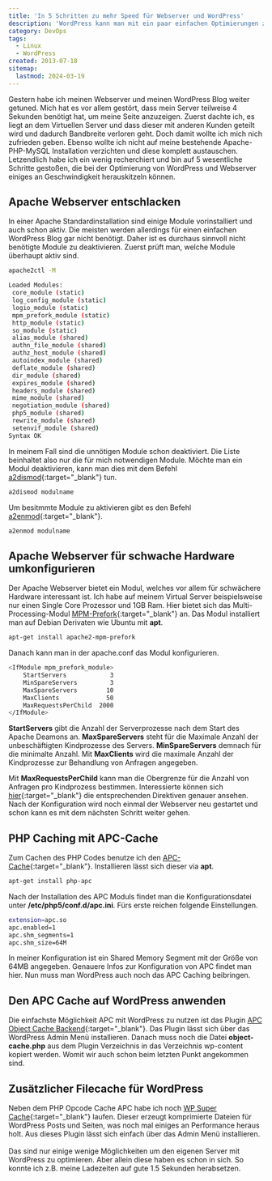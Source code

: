 ```yaml
---
title: 'In 5 Schritten zu mehr Speed für Webserver und WordPress'
description: 'WordPress kann man mit ein paar einfachen Optimierungen zu einem schnellen Blog werden lassen. Ich zeige euch heute, wie man mit 5 einfachen Schritten mehr Performance aus einem WordPress Blog heraus holt!'
category: DevOps
tags:
  - Linux
  - WordPress
created: 2013-07-18
sitemap:
  lastmod: 2024-03-19
---
```

Gestern habe ich meinen Webserver und meinen WordPress Blog weiter getuned. Mich hat es vor allem gestört, dass mein Server teilweise 4 Sekunden benötigt hat, um meine Seite anzuzeigen. Zuerst dachte ich, es liegt an dem Virtuellen Server und dass dieser mit anderen Kunden geteilt wird und dadurch Bandbreite verloren geht. Doch damit wollte ich mich nich zufrieden geben. Ebenso wollte ich nicht auf meine bestehende Apache-PHP-MySQL Installation verzichten und diese komplett austauschen. Letzendlich habe ich ein wenig recherchiert und bin auf 5 wesentliche Schritte gestoßen, die bei der Optimierung von WordPress und Webserver einiges an Geschwindigkeit herauskitzeln können.

## Apache Webserver entschlacken

In einer Apache Standardinstallation sind einige Module vorinstalliert und auch schon aktiv. Die meisten werden allerdings für einen einfachen WordPress Blog gar nicht benötigt. Daher ist es durchaus sinnvoll nicht benötigte Module zu deaktivieren. Zuerst prüft man, welche Module überhaupt aktiv sind.

```bash
apache2ctl -M

Loaded Modules:
 core_module (static)
 log_config_module (static)
 logio_module (static)
 mpm_prefork_module (static)
 http_module (static)
 so_module (static)
 alias_module (shared)
 authn_file_module (shared)
 authz_host_module (shared)
 autoindex_module (shared)
 deflate_module (shared)
 dir_module (shared)
 expires_module (shared)
 headers_module (shared)
 mime_module (shared)
 negotiation_module (shared)
 php5_module (shared)
 rewrite_module (shared)
 setenvif_module (shared)
Syntax OK
```

In meinem Fall sind die unnötigen Module schon deaktiviert. Die Liste beinhaltet also nur die für mich notwendigen Module. Möchte man ein Modul deaktivieren, kann man dies mit dem Befehl [a2dismod](http://manpages.ubuntu.com/manpages/hardy/man8/a2dismod.8.html){:target="_blank"} tun.

```bash
a2dismod modulname
```

Um besitmmte Module zu aktivieren gibt es den Befehl [a2enmod](http://manpages.ubuntu.com/manpages/hardy/man8/a2enmod.8.html){:target="_blank"}.

```bash
a2enmod modulname
```


## Apache Webserver für schwache Hardware umkonfigurieren

Der Apache Webserver bietet ein Modul, welches vor allem für schwächere Hardware interessant ist. Ich habe auf meinem Virtual Server beispielsweise nur einen Single Core Prozessor und 1GB Ram. Hier bietet sich das Multi-Processing-Modul [MPM-Prefork](https://httpd.apache.org/docs/2.2/mod/prefork.html){:target="_blank"} an. Das Modul installiert man auf Debian Derivaten wie Ubuntu mit&nbsp;**apt**.

```bash
apt-get install apache2-mpm-prefork
```

Danach kann man in der apache.conf das Modul konfigurieren. 

```bash
<IfModule mpm_prefork_module>
    StartServers            3
    MinSpareServers         3
    MaxSpareServers        10
    MaxClients             50
    MaxRequestsPerChild  2000
</IfModule>
```

**StartServers** gibt die Anzahl der Serverprozesse nach dem Start des Apache Deamons an.&nbsp;**MaxSpareServers** steht für die Maximale Anzahl der unbeschäftigten Kindprozesse des Servers.&nbsp;**MinSpareServers** demnach für die minimalte Anzahl. Mit&nbsp;**MaxClients** wird die maximale Anzahl der Kindprozesse zur Behandlung von Anfragen angegeben.

Mit&nbsp;**MaxRequestsPerChild** kann man die Obergrenze für die Anzahl von Anfragen pro Kindprozess bestimmen.
Interessierte können sich [hier](https://httpd.apache.org/docs/2.2/mod/mpm_common.html){:target="_blank"} die entsprechenden Direktiven genauer ansehen. Nach der Konfiguration wird noch einmal der Webserver neu gestartet und schon kann es mit dem nächsten Schritt weiter gehen.

## PHP Caching mit APC-Cache

Zum Cachen des PHP Codes benutze ich den [APC-Cache](https://de.wikipedia.org/wiki/Alternative_PHP_Cache){:target="_blank"}. Installieren lässt sich dieser via&nbsp;**apt**. 

```bash
apt-get install php-apc
```

Nach der Installation des APC Moduls findet man die Konfigurationsdatei unter&nbsp;**/etc/php5/conf.d/apc.ini**. Fürs erste reichen folgende Einstellungen.

```bash
extension=apc.so
apc.enabled=1
apc.shm_segments=1
apc.shm_size=64M
```

In meiner Konfiguration ist ein Shared Memory Segment mit der Größe von 64MB angegeben. Genauere Infos zur Konfiguration von APC findet man hier. Nun muss man WordPress auch noch das APC Caching beibringen.

## Den APC Cache auf WordPress anwenden

Die einfachste Möglichkeit APC mit WordPress zu nutzen ist das Plugin [APC Object Cache Backend](https://wordpress.org/plugins/apc/){:target="_blank"}. Das Plugin lässt sich über das WordPress Admin Menü installieren. Danach muss noch die Datei&nbsp;**object-cache.php** aus dem Plugin Verzeichnis in das Verzeichnis wp-content kopiert werden. Womit wir auch schon beim letzten Punkt angekommen sind.

## Zusätzlicher Filecache für WordPress

Neben dem PHP Opcode Cache APC habe ich noch [WP Super Cache](https://wordpress.org/plugins/wp-super-cache/){:target="_blank"} laufen. Dieser erzeugt komprimierte Dateien für WordPress Posts und Seiten, was noch mal einiges an Performance heraus holt. Aus dieses Plugin lässt sich einfach über das Admin Menü installieren.
<br/><br/>
Das sind nur einige wenige Möglichkeiten um den eigenen Server mit WordPress zu optimieren. Aber allein diese haben es schon in sich. So konnte ich z.B. meine Ladezeiten auf gute 1.5 Sekunden herabsetzen.

